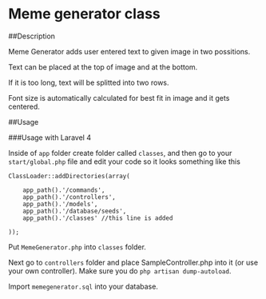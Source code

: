 Meme generator class
====================

##Description

Meme Generator adds user entered text to given image in two possitions. 

Text can be placed at the top of image and at the bottom. 

If it is too long, text will be splitted into two rows. 

Font size is automatically calculated for best fit in image and it gets centered.

##Usage

###Usage with Laravel 4

Inside of `app` folder create folder called `classes`, and then go to your `start/global.php` file and edit your code so it looks something like this 

    ClassLoader::addDirectories(array(

		app_path().'/commands',
		app_path().'/controllers',
		app_path().'/models',
		app_path().'/database/seeds',
		app_path().'/classes' //this line is added

	));

Put `MemeGenerator.php` into `classes` folder.

Next go to `controllers` folder and place SampleController.php into it (or use your own controller).
Make sure you do `php artisan dump-autoload`.

Import `memegenerator.sql` into your database.

